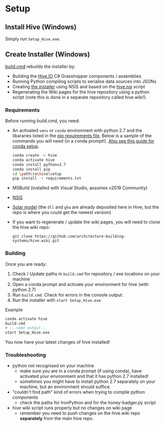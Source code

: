 # Setup

## Install Hive (Windows)

Simply run `Setup_Hive.exe`.

## Create Installer (Windows)

[build.cmd](build.cmd) rebuilds the installer by:

- Building the [Hive.IO](../src/Hive.IO) C# Grasshopper components / assemblies
- Running Python compiling scripts to serialise data sources into JSONs
- Creating [the installer](Setup_Hive.exe) using NSIS and based on the [hive.nsi](hive.nsi) script
- Regenerating the Wiki pages for the hive repository using a python script (note this is done in a separate repository called hive.wiki!).


### Requirements

Before running build.cmd, you need:

- An activated `venv` or `conda` environment with python 2.7 and the libararies listed in the [pip requirements file](requirements.txt). Below is a sample of the commands you will need (in a conda prompt!). [Also see this guide for conda setup](https://docs.conda.io/projects/conda/en/latest/user-guide/getting-started.html). 

  ```sh
  conda create -n hive
  conda activate hive
  conda install python=2.7
  conda install pip
  cd \path\to\hive\setup
  pip install -r requirements.txt
  ```

- MSBuild (installed with Visual Studio, assumes v2019 Community)
- [NSIS](https://nsis.sourceforge.io/Download)
- [Solar model](https://github.com/christophwaibel/GH_Solar_V2) (the `dll` and `gha` are already deposited here in Hive, but the repo is where you could get the newest version)
- If you want to regenerate / update the wiki pages, you will need to clone the hive.wiki repo:
  ```git
  git clone https://github.com/architecture-building-systems/hive.wiki.git
  ```

### Building
Once you are ready:

1. Check / Update paths in `build.cmd` for repository / exe locations on your machine
2. Open a conda prompt and activate your environment for hive (with python 2.7)
3. Run `build.cmd`. Check for errors in the console output.
4. Run the installer with `start Setup_Hive.exe`

Example
```sh
conda activate hive
build.cmd
# ...some output...
start Setup_Hive.exe
```

You now have your latest changes of hive installed!

### Troubleshooting

- python not recognised on your machine
  - make sure you are in a conda prompt (if using conda), have activated your environment and that it has python 2.7 installed!
  - sometimes you might have to install python 2.7 separately on your machine, but an environment should suffice.
- "couldn't find path" kind of errors when trying to compile python components
  - check the paths for IronPython and for the honey-badger.py script
- hive wiki script runs properly but no changes on wiki page
  - remember you need to push changes on the hive.wiki repo **separately** from the main hive repo.